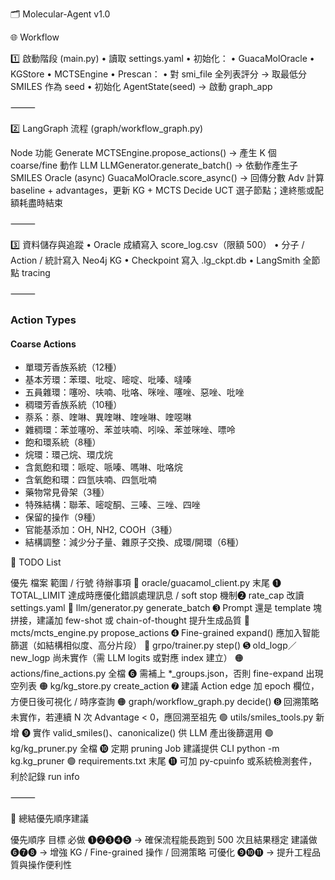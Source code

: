 🗂 Molecular-Agent v1.0

🌐 Workflow

1️⃣ 啟動階段 (main.py)
	•	讀取 settings.yaml
	•	初始化：
	•	GuacaMolOracle
	•	KGStore
	•	MCTSEngine
	•	Prescan：
	•	對 smi_file 全列表評分 → 取最低分 SMILES 作為 seed
	•	初始化 AgentState(seed) → 啟動 graph_app

⸻

2️⃣ LangGraph 流程 (graph/workflow_graph.py)

Node	功能
Generate	MCTSEngine.propose_actions() → 產生 K 個 coarse/fine 動作
LLM	LLMGenerator.generate_batch() → 依動作產生子 SMILES
Oracle (async)	GuacaMolOracle.score_async() → 回傳分數
Adv	計算 baseline + advantages，更新 KG + MCTS
Decide	UCT 選子節點；達終態或配額耗盡時結束


⸻

3️⃣ 資料儲存與追蹤
	•	Oracle 成績寫入 score_log.csv（限額 500）
	•	分子 / Action / 統計寫入 Neo4j KG
	•	Checkpoint 寫入 .lg_ckpt.db
	•	LangSmith 全節點 tracing

⸻

### Action Types
#### Coarse Actions
- 單環芳香族系統（12種）
- 基本芳環：苯環、吡啶、嘧啶、吡嗪、噠嗪
- 五員雜環：噻吩、呋喃、吡咯、咪唑、噻唑、惡唑、吡唑
- 稠環芳香族系統（10種）
- 萘系：萘、喹啉、異喹啉、喹唑啉、喹噁啉
- 雜稠環：苯並噻吩、苯並呋喃、吲哚、苯並咪唑、嘌呤
- 飽和環系統（8種）
- 烷環：環己烷、環戊烷
- 含氮飽和環：哌啶、哌嗪、嗎啉、吡咯烷
- 含氧飽和環：四氫呋喃、四氫吡喃
- 藥物常見骨架（3種）
- 特殊結構：聯苯、嘧啶酮、三嗪、三唑、四唑
- 保留的操作（9種）
- 官能基添加：OH, NH2, COOH（3種）
- 結構調整：減少分子量、雜原子交換、成環/開環（6種）



📝 TODO List

優先	檔案	範圍 / 行號	待辦事項
🔴	oracle/guacamol_client.py	末尾	➊ TOTAL_LIMIT 達成時應優化錯誤處理訊息 / soft stop 機制➋ rate_cap 改讀 settings.yaml
🔴	llm/generator.py	generate_batch	➌ Prompt 還是 template 塊拼接，建議加 few-shot 或 chain-of-thought 提升生成品質
🔴	mcts/mcts_engine.py	propose_actions	➍ Fine-grained expand() 應加入智能篩選（如結構相似度、高分片段）
🔴	grpo/trainer.py	step()	➎ old_logp／new_logp 尚未實作（需 LLM logits 或對應 index 建立）
🟠	actions/fine_actions.py	全檔	➏ 需補上 *_groups.json，否則 fine-expand 出現空列表
🟠	kg/kg_store.py	create_action	➐ 建議 Action edge 加 epoch 欄位，方便日後可視化 / 時序查詢
🟠	graph/workflow_graph.py	decide()	➑ 回溯策略未實作，若連續 N 次 Advantage < 0，應回溯至祖先
🟢	utils/smiles_tools.py	新增	➒ 實作 valid_smiles()、canonicalize() 供 LLM 產出後篩選用
🟢	kg/kg_pruner.py	全檔	➓ 定期 pruning Job 建議提供 CLI python -m kg.kg_pruner
🟢	requirements.txt	末尾	⓫ 可加 py-cpuinfo 或系統檢測套件，利於記錄 run info


⸻

🚦 總結優先順序建議

優先順序	目標
必做	➊➋➌➍➎ → 確保流程能長跑到 500 次且結果穩定
建議做	➏➐➑ → 增強 KG / Fine-grained 操作 / 回溯策略
可優化	➒➓⓫ → 提升工程品質與操作便利性



